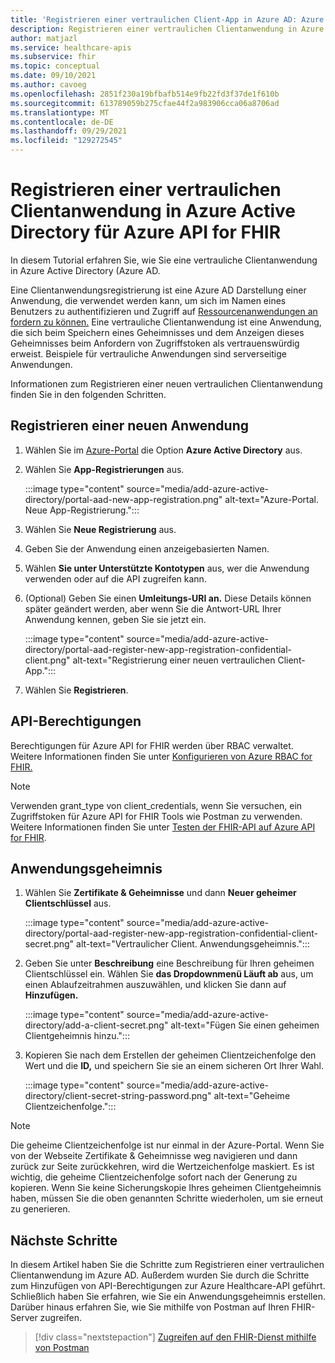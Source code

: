 ```yaml
---
title: 'Registrieren einer vertraulichen Client-App in Azure AD: Azure API for FHIR'
description: Registrieren einer vertraulichen Clientanwendung in Azure Active Directory, die sich im Namen eines Benutzers authentifiziert und den Zugriff auf Ressourcenanwendungen anfordert
author: matjazl
ms.service: healthcare-apis
ms.subservice: fhir
ms.topic: conceptual
ms.date: 09/10/2021
ms.author: cavoeg
ms.openlocfilehash: 2851f230a19bfbafb514e9fb22fd3f37de1f610b
ms.sourcegitcommit: 613789059b275cfae44f2a983906cca06a8706ad
ms.translationtype: MT
ms.contentlocale: de-DE
ms.lasthandoff: 09/29/2021
ms.locfileid: "129272545"
---
```

# <a name="register-a-confidential-client-application-in-azure-active-directory-for-azure-api-for-fhir"></a>Registrieren einer vertraulichen Clientanwendung in Azure Active Directory für Azure API for FHIR

In diesem Tutorial erfahren Sie, wie Sie eine vertrauliche Clientanwendung in Azure Active Directory (Azure AD.  

Eine Clientanwendungsregistrierung ist eine Azure AD Darstellung einer Anwendung, die verwendet werden kann, um sich im Namen eines Benutzers zu authentifizieren und Zugriff auf [Ressourcenanwendungen an fordern zu können.](register-resource-azure-ad-client-app.md) Eine vertrauliche Clientanwendung ist eine Anwendung, die sich beim Speichern eines Geheimnisses und dem Anzeigen dieses Geheimnisses beim Anfordern von Zugriffstoken als vertrauenswürdig erweist. Beispiele für vertrauliche Anwendungen sind serverseitige Anwendungen. 

Informationen zum Registrieren einer neuen vertraulichen Clientanwendung finden Sie in den folgenden Schritten. 

## <a name="register-a-new-application"></a>Registrieren einer neuen Anwendung

1. Wählen Sie im [Azure-Portal](https://portal.azure.com) die Option **Azure Active Directory** aus.

1. Wählen Sie **App-Registrierungen** aus. 

    :::image type="content" source="media/add-azure-active-directory/portal-aad-new-app-registration.png" alt-text="Azure-Portal. Neue App-Registrierung.":::

1. Wählen Sie **Neue Registrierung** aus.

1. Geben Sie der Anwendung einen anzeigebasierten Namen.

1. Wählen **Sie unter Unterstützte Kontotypen** aus, wer die Anwendung verwenden oder auf die API zugreifen kann.

1. (Optional) Geben Sie einen **Umleitungs-URI an.** Diese Details können später geändert werden, aber wenn Sie die Antwort-URL Ihrer Anwendung kennen, geben Sie sie jetzt ein.

    :::image type="content" source="media/add-azure-active-directory/portal-aad-register-new-app-registration-confidential-client.png" alt-text="Registrierung einer neuen vertraulichen Client-App.":::

1. Wählen Sie **Registrieren**.

## <a name="api-permissions"></a>API-Berechtigungen

Berechtigungen für Azure API for FHIR werden über RBAC verwaltet. Weitere Informationen finden Sie unter [Konfigurieren von Azure RBAC for FHIR.](configure-azure-rbac.md)

>[!NOTE]
>Verwenden grant_type von client_credentials, wenn Sie versuchen, ein Zugriffstoken für Azure API for FHIR Tools wie Postman zu verwenden. Weitere Informationen finden Sie unter [Testen der FHIR-API auf Azure API for FHIR](tutorial-web-app-test-postman.md).


## <a name="application-secret"></a>Anwendungsgeheimnis

1. Wählen Sie **Zertifikate & Geheimnisse** und dann **Neuer geheimer Clientschlüssel** aus. 

    :::image type="content" source="media/add-azure-active-directory/portal-aad-register-new-app-registration-confidential-client-secret.png" alt-text="Vertraulicher Client. Anwendungsgeheimnis.":::

1. Geben Sie unter **Beschreibung** eine Beschreibung für Ihren geheimen Clientschlüssel ein. Wählen Sie **das Dropdownmenü Läuft ab** aus, um einen Ablaufzeitrahmen auszuwählen, und klicken Sie dann auf **Hinzufügen.**

   :::image type="content" source="media/add-azure-active-directory/add-a-client-secret.png" alt-text="Fügen Sie einen geheimen Clientgeheimnis hinzu.":::

1. Kopieren Sie nach dem Erstellen  der geheimen Clientzeichenfolge den Wert und die **ID,** und speichern Sie sie an einem sicheren Ort Ihrer Wahl.

   :::image type="content" source="media/add-azure-active-directory/client-secret-string-password.png" alt-text="Geheime Clientzeichenfolge."::: 

> [!NOTE]
>Die geheime Clientzeichenfolge ist nur einmal in der Azure-Portal. Wenn Sie von der Webseite Zertifikate & Geheimnisse weg navigieren und dann zurück zur Seite zurückkehren, wird die Wertzeichenfolge maskiert. Es ist wichtig, die geheime Clientzeichenfolge sofort nach der Generung zu kopieren. Wenn Sie keine Sicherungskopie Ihres geheimen Clientgeheimnis haben, müssen Sie die oben genannten Schritte wiederholen, um sie erneut zu generieren.
 
## <a name="next-steps"></a>Nächste Schritte

In diesem Artikel haben Sie die Schritte zum Registrieren einer vertraulichen Clientanwendung im Azure AD. Außerdem wurden Sie durch die Schritte zum Hinzufügen von API-Berechtigungen zur Azure Healthcare-API geführt. Schließlich haben Sie erfahren, wie Sie ein Anwendungsgeheimnis erstellen. Darüber hinaus erfahren Sie, wie Sie mithilfe von Postman auf Ihren FHIR-Server zugreifen.
 
>[!div class="nextstepaction"]
>[Zugreifen auf den FHIR-Dienst mithilfe von Postman](./../use-postman.md)
